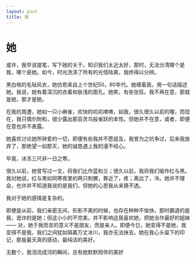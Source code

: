 ```yaml
---
layout: post
title: 她
---
```


# 她 #

或许，我早该提笔，写下她的关于。知识我们太近太好，那时，无法分清哪个是我，哪个是她。如今，时光洗涤了所有的光怪陆离，我终得以分辨。

黑白格的毛毡风衣，她仿若来自上个世纪50，60年代。她缠着我，用一句话描述她，我说，她有着深沉的衣着和肤浅的面孔。她笑，有些张狂。我不再在意，那就是她，那才是她。

在我的周遭，她如一只小麻雀，欢快的叽叽喳喳，如我，很久很久以前的喔，而现在，我只偶尔附和，很少露出那百灵鸟般雀跃的本性。但她并不在意，或者，即便在意也并不表露。

她喜欢讨论她所钟爱的一切，即便有些我并不愿提及，我曾为之抗争过，后来我放弃了，那绝望一如那天，她的诚恳遇上我的漫不经心。

毕竟，冰冻三尺非一日之寒。

很久以前，她曾写过一文，将我们比作蓝和兰；很久以前，我将我们喻作红与黑。我对她说，红与黑如同寒夜里的两只刺猬，靠近了，疼；离远了，冷。她并不理会，也许并不知道我说的是我们，但她的心思我从来猜不透。

我对于她的感情是复杂的。

即便是从前，我们亲密无间，形影不离的时候，也存在种种不愉快，那时霸道的是我，诡诈的是她；但这小小的不完美，并不影响这我喜欢她，把她当作最好的姐妹 —— 对，她于我而言的意义不是朋友，而是亲人。即便今日，她变得不是她，我变得不是我，我们之间犹如隔着万丈冰川，我亦无法抹去，她在我心头留下的印记，那是最天真的感动，最纯洁的美好。

无数个，我泪流成河的瞬间，总有她默默陪伴的美好






